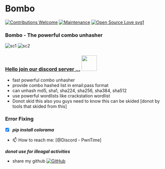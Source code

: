 # Bombo
[![Contributions Welcome](https://img.shields.io/badge/contributions-welcome-blue.svg?style=flat)]()
[![Maintenance](https://img.shields.io/badge/Maintained%3F-yes-green.svg)](https://GitHub.com//thelinuxuser-choice/AnonCracker/)
[![Open Source Love svg1](https://badges.frapsoft.com/os/v1/open-source.svg?v=103)](https://github.com/ellerbrock/open-source-badges/)

###  Bombo - The powerful combo unhasher
![sc1](https://media.discordapp.net/attachments/871390391541317642/871579839709196288/1.PNG?width=569&height=372)
![sc2](https://media.discordapp.net/attachments/871390391541317642/871579839780495480/2.PNG?width=788&height=135)


### [Hello join our discord server ...](https://discord.gg/r95bVZzC8Q) <img src="https://media.giphy.com/media/mGcNjsfWAjY5AEZNw6/giphy.gif" width="50">
-  fast powerful combo unhasher
-  provide combo hashed list in email:pass format
-  can unhash md5, sha1, sha224, sha256, sha384, sha512
-  use powerful wordlists like crackstation wordlist
-  Donot skid this also you guys need to know this can be skided [donot by tools that skided from this]





### Error Fixing
- [x] ***pip  install colorama***





- 📫 How to reach me:  [@Discord - PwnTime]


***donot use for illeagal activities***




- share my github
[![GitHub](https://img.shields.io/badge/-GitHub-181717?style=flat-square&logo=github&link=https://github.com/Z4nzu/)](https://github.com/thelinuxuser-choice/)
